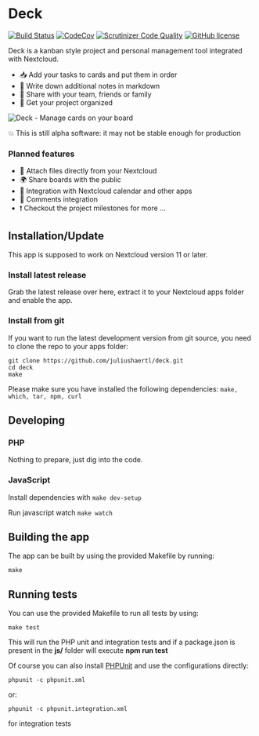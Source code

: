 # Deck

[![Build Status](https://travis-ci.com/juliushaertl/deck.svg?token=6auunhHMRyx7p3n8fzxZ&branch=master)](https://travis-ci.com/juliushaertl/deck) [![CodeCov](https://codecov.io/github/juliushaertl/deck/coverage.svg?branch=master)](https://codecov.io/github/juliushaertl/deck) [![Scrutinizer Code Quality](https://scrutinizer-ci.com/g/juliushaertl/deck/badges/quality-score.png?b=master)](https://scrutinizer-ci.com/g/juliushaertl/deck/?branch=master) [![GitHub license](https://img.shields.io/badge/license-AGPLv3-blue.svg)](https://raw.githubusercontent.com/juliushaertl/deck/master/LICENSE)

Deck is a kanban style project and personal management tool integrated with Nextcloud.

- :inbox_tray: Add your tasks to cards and put them in order
- :page_facing_up: Write down additional notes in markdown
- :busts_in_silhouette: Share with your team, friends or family
- :rocket: Get your project organized

![Deck - Manage cards on your board](https://bitgrid.net/~jus/deck.png)

:boom: This is still alpha software: it may not be stable enough for production 

### Planned features

- :file_folder: Attach files directly from your Nextcloud
- :earth_africa: Share boards with the public
- :calendar: Integration with Nextcloud calendar and other apps
- :speech_balloon: Comments integration
- :exclamation: Checkout the project milestones for more ...

## Installation/Update

This app is supposed to work on Nextcloud version 11 or later.

### Install latest release

Grab the latest release over here, extract it to your Nextcloud apps folder and enable the app.

### Install from git 

If you want to run the latest development version from git source, you need to clone the repo to your apps folder:

```
git clone https://github.com/juliushaertl/deck.git
cd deck
make
```

Please make sure you have installed the following dependencies: `make, which, tar, npm, curl`

## Developing

### PHP

Nothing to prepare, just dig into the code.

### JavaScript

Install dependencies with ```make dev-setup```

Run javascript watch ```make watch```

## Building the app

The app can be built by using the provided Makefile by running:

    make


## Running tests
You can use the provided Makefile to run all tests by using:

    make test

This will run the PHP unit and integration tests and if a package.json is present in the **js/** folder will execute **npm run test**

Of course you can also install [PHPUnit](http://phpunit.de/getting-started.html) and use the configurations directly:

    phpunit -c phpunit.xml

or:

    phpunit -c phpunit.integration.xml

for integration tests
